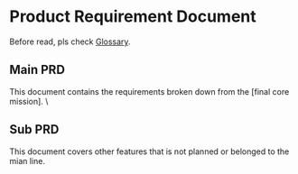 # Product Requirement Document

Before read, pls check [Glossary](./glossary.md).

## Main PRD

This document contains the requirements broken down from the [final core mission]. \

## Sub PRD

This document covers other features that is not planned or belonged to the mian line.
